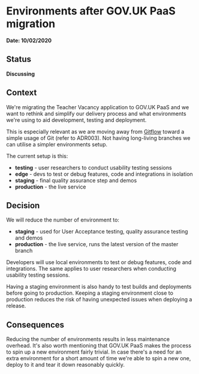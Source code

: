 # Environments after GOV&#46;UK PaaS migration

**Date: 10/02/2020**

## Status

**Discussing**

## Context

We're migrating the Teacher Vacancy application to GOV&#46;UK PaaS and we want
to rethink and simplify our delivery process and what environments we're using
to aid development, testing and deployment.

This is especially relevant as we are moving away from
[Gitflow](https://datasift.github.io/gitflow/IntroducingGitFlow.html) toward
a simple usage of Git (refer to ADR003). Not having long-living branches we can utilise a simpler environments setup.

The current setup is this:

* **testing** - user researchers to conduct usability testing sessions
* **edge** - devs to test or debug features, code and integrations in isolation
* **staging** - final quality assurance step and demos	
* **production** - the live service	


## Decision

We will reduce the number of environment to:

* **staging** - used for User Acceptance testing, quality assurance testing and demos
* **production** - the live service, runs the latest version of the master branch

Developers will use local environments to test or debug features, code and integrations.
The same applies to user researchers when conducting usability testing sessions.


Having a staging environment is also handy to test builds and deployments before
going to production. Keeping a staging environment close to production reduces
the risk of having unexpected issues when deploying a release.

## Consequences

Reducing the number of environments results in less maintenance overhead.
It's also worth mentioning that GOV&#46;UK PaaS makes the process to spin up a new environment fairly trivial.
In case there's a need for an extra environment for a short amount of time
we're able to spin a new one, deploy to it and tear it down reasonably quickly.
